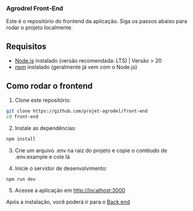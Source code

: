 ### Agrodrel Front-End

Este é o repositório do frontend da aplicação. Siga os passos abaixo para rodar o projeto localmente.

## Requisitos

- [Node.js](https://nodejs.org/) instalado (versão recomendada: LTS) | Versão > 20
- [npm](https://www.npmjs.com/) instalado (geralmente já vem com o Node.js)


## Como rodar o frontend

1. Clone este repositório:

```bash
git clone https://github.com/projet-agrodel/front-end
cd front-end
````

2. Instale as dependências:

```bash
npm install
```

3. Crie um arquivo .env na raiz do projeto e copie o contéudo de .env.example e cole lá

4. Inicie o servidor de desenvolvimento:

```bash
npm run dev
```

5. Acesse a aplicação em [http://localhost:3000](http://localhost:3000)

Após a instalação, você poderá ir para o [Back end](https://github.com/projet-agrodel/back-end)

